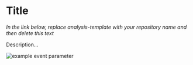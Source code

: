 # Title

*In the link below, replace analysis-template with your repository name and then delete this text*

Description...

![example event parameter](https://github.com/munch-group/repositoryname/actions/workflows/quarto-publish.yml/badge.svg?event=push)
